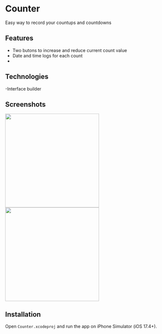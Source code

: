 # Counter

Easy way to record your countups and countdowns

## Features
- Two butons to increase and reduce current count value
- Date and time logs for each count
- 

## Technologies
-Interface builder

## Screenshots

<img src="Screenshot 2025-05-04 at 10.50.58.png" width="300">
<img src="Screenshot 2025-05-04 at 10.51.18.png" width="300">

## Installation
Open `Counter.xcodeproj` and run the app on iPhone Simulator (iOS 17.4+).
